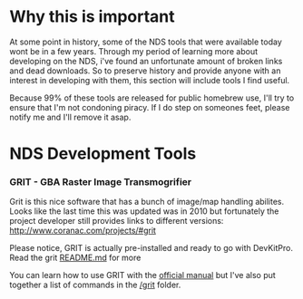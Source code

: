 # Why this is important

At some point in history, some of the NDS tools that were available today wont be in a few years. Through my period of learning more about developing on the NDS, i've found an unfortunate amount of broken links and dead downloads. So to preserve history and provide anyone with an interest in developing with them, this section will include tools I find useful.

Because 99% of these tools are released for public homebrew use, I'll try to ensure that I'm not condoning piracy. If I do step on someones feet, please notify me and I'll remove it asap.

# NDS Development Tools

### GRIT - GBA Raster Image Transmogrifier
Grit is this nice software that has a bunch of image/map handling abilites. Looks like the last time this was updated was in 2010 but fortunately the project developer still provides links to different versions: http://www.coranac.com/projects/#grit

Please notice, GRIT is actually pre-installed and ready to go with DevKitPro. Read the grit [README.md](grit/README.md) for more

You can learn how to use GRIT with the [official manual](http://www.coranac.com/man/grit/html/index.htm) but I've also put together a list of commands in the [/grit](grit/README.md) folder. 

